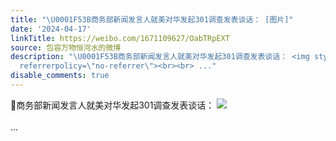 ```yaml
---
title: "\U0001F53B商务部新闻发言人就美对华发起301调查发表谈话： [图片]"
date: '2024-04-17'
linkTitle: https://weibo.com/1671109627/OabTRpEXT
source: 包容万物恒河水的微博
description: "\U0001F53B商务部新闻发言人就美对华发起301调查发表谈话： <img style=\"\" src=\"https://tvax2.sinaimg.cn/large/639b1bfbly1hou8ujkpb5j20j61nj47o.jpg\"
  referrerpolicy=\"no-referrer\"><br><br> ..."
disable_comments: true
---
```

🔻商务部新闻发言人就美对华发起301调查发表谈话： <img style="" src="https://tvax2.sinaimg.cn/large/639b1bfbly1hou8ujkpb5j20j61nj47o.jpg" referrerpolicy="no-referrer"><br><br> ...